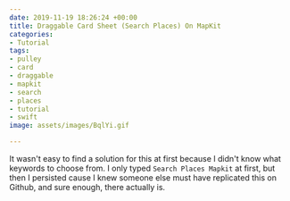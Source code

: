 ```yaml
---
date: 2019-11-19 18:26:24 +00:00
title: Draggable Card Sheet (Search Places) On MapKit
categories:
- Tutorial
tags:
- pulley
- card
- draggable
- mapkit
- search
- places
- tutorial
- swift
image: assets/images/BqlYi.gif

---
```

It wasn't easy to find a solution for this at first because I didn't know what keywords to choose from. I only typed `Search Places Mapkit` at first, but then I persisted cause I knew someone else must have replicated this on Github, and sure enough, there actually is.